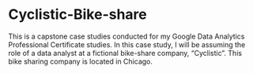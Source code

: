 # Cyclistic-Bike-share
This is a capstone case studies conducted for my Google Data Analytics Professional Certificate studies. In this case study, I will be assuming the role of a data analyst at a fictional bike-share company, “Cyclistic”. This bike sharing company is located in Chicago.
